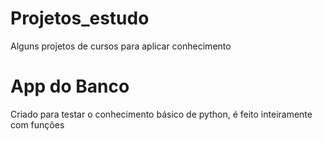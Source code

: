 # Projetos_estudo
Alguns projetos de cursos para aplicar conhecimento 

# App do Banco
Criado para testar o conhecimento básico de python, é feito inteiramente com funções
